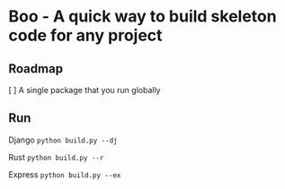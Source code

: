 # Boo - A quick way to build skeleton code for any project


## Roadmap 

[ ] A single package that you run globally 


## Run

Django
```python build.py --dj```

Rust
```python build.py --r```

Express
```python build.py --ex```
